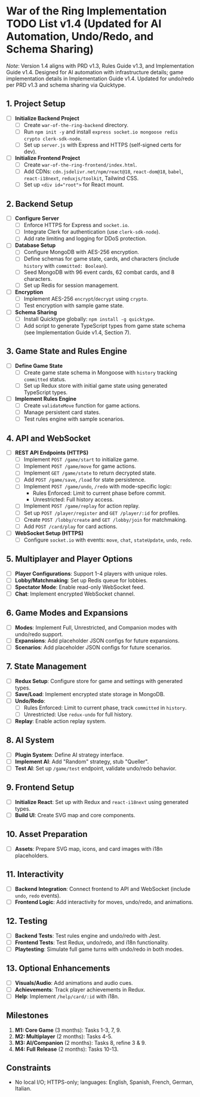 # War of the Ring Implementation TODO List v1.4 (Updated for AI Automation, Undo/Redo, and Schema Sharing)

*Note*: Version 1.4 aligns with PRD v1.3, Rules Guide v1.3, and Implementation Guide v1.4. Designed for AI automation with infrastructure details; game implementation details in Implementation Guide v1.4. Updated for undo/redo per PRD v1.3 and schema sharing via Quicktype.

## 1. Project Setup
- [ ] **Initialize Backend Project**
  - [ ] Create `war-of-the-ring-backend` directory.
  - [ ] Run `npm init -y` and install `express socket.io mongoose redis crypto clerk-sdk-node`.
  - [ ] Set up `server.js` with Express and HTTPS (self-signed certs for dev).
- [ ] **Initialize Frontend Project**
  - [ ] Create `war-of-the-ring-frontend/index.html`.
  - [ ] Add CDNs: `cdn.jsdelivr.net/npm/react@18`, `react-dom@18`, `babel`, `react-i18next`, `reduxjs/toolkit`, Tailwind CSS.
  - [ ] Set up `<div id="root">` for React mount.

## 2. Backend Setup
- [ ] **Configure Server**
  - [ ] Enforce HTTPS for Express and `socket.io`.
  - [ ] Integrate Clerk for authentication (use `clerk-sdk-node`).
  - [ ] Add rate limiting and logging for DDoS protection.
- [ ] **Database Setup**
  - [ ] Configure MongoDB with AES-256 encryption.
  - [ ] Define schemas for game state, cards, and characters (include `history` with `committed: Boolean`).
  - [ ] Seed MongoDB with 96 event cards, 62 combat cards, and 8 characters.
  - [ ] Set up Redis for session management.
- [ ] **Encryption**
  - [ ] Implement AES-256 `encrypt`/`decrypt` using `crypto`.
  - [ ] Test encryption with sample game state.
- [ ] **Schema Sharing**
  - [ ] Install Quicktype globally: `npm install -g quicktype`.
  - [ ] Add script to generate TypeScript types from game state schema (see Implementation Guide v1.4, Section 7).

## 3. Game State and Rules Engine
- [ ] **Define Game State**
  - [ ] Create game state schema in Mongoose with `history` tracking `committed` status.
  - [ ] Set up Redux store with initial game state using generated TypeScript types.
- [ ] **Implement Rules Engine**
  - [ ] Create `validateMove` function for game actions.
  - [ ] Manage persistent card states.
  - [ ] Test rules engine with sample scenarios.

## 4. API and WebSocket
- [ ] **REST API Endpoints (HTTPS)**
  - [ ] Implement `POST /game/start` to initialize game.
  - [ ] Implement `POST /game/move` for game actions.
  - [ ] Implement `GET /game/state` to return decrypted state.
  - [ ] Add `POST /game/save`, `/load` for state persistence.
  - [ ] Implement `POST /game/undo`, `/redo` with mode-specific logic:
    - Rules Enforced: Limit to current phase before commit.
    - Unrestricted: Full history access.
  - [ ] Implement `POST /game/replay` for action replay.
  - [ ] Set up `POST /player/register` and `GET /player/:id` for profiles.
  - [ ] Create `POST /lobby/create` and `GET /lobby/join` for matchmaking.
  - [ ] Add `POST /card/play` for card actions.
- [ ] **WebSocket Setup (HTTPS)**
  - [ ] Configure `socket.io` with events: `move`, `chat`, `stateUpdate`, `undo`, `redo`.

## 5. Multiplayer and Player Options
- [ ] **Player Configurations**: Support 1-4 players with unique roles.
- [ ] **Lobby/Matchmaking**: Set up Redis queue for lobbies.
- [ ] **Spectator Mode**: Enable read-only WebSocket feed.
- [ ] **Chat**: Implement encrypted WebSocket channel.

## 6. Game Modes and Expansions
- [ ] **Modes**: Implement Full, Unrestricted, and Companion modes with undo/redo support.
- [ ] **Expansions**: Add placeholder JSON configs for future expansions.
- [ ] **Scenarios**: Add placeholder JSON configs for future scenarios.

## 7. State Management
- [ ] **Redux Setup**: Configure store for game and settings with generated types.
- [ ] **Save/Load**: Implement encrypted state storage in MongoDB.
- [ ] **Undo/Redo**:
  - [ ] Rules Enforced: Limit to current phase, track `committed` in `history`.
  - [ ] Unrestricted: Use `redux-undo` for full history.
- [ ] **Replay**: Enable action replay system.

## 8. AI System
- [ ] **Plugin System**: Define AI strategy interface.
- [ ] **Implement AI**: Add "Random" strategy, stub "Queller".
- [ ] **Test AI**: Set up `/game/test` endpoint, validate undo/redo behavior.

## 9. Frontend Setup
- [ ] **Initialize React**: Set up with Redux and `react-i18next` using generated types.
- [ ] **Build UI**: Create SVG map and core components.

## 10. Asset Preparation
- [ ] **Assets**: Prepare SVG map, icons, and card images with i18n placeholders.

## 11. Interactivity
- [ ] **Backend Integration**: Connect frontend to API and WebSocket (include `undo`, `redo` events).
- [ ] **Frontend Logic**: Add interactivity for moves, undo/redo, and animations.

## 12. Testing
- [ ] **Backend Tests**: Test rules engine and undo/redo with Jest.
- [ ] **Frontend Tests**: Test Redux, undo/redo, and i18n functionality.
- [ ] **Playtesting**: Simulate full game turns with undo/redo in both modes.

## 13. Optional Enhancements
- [ ] **Visuals/Audio**: Add animations and audio cues.
- [ ] **Achievements**: Track player achievements in Redux.
- [ ] **Help**: Implement `/help/card/:id` with i18n.

## Milestones
1. **M1: Core Game** (3 months): Tasks 1-3, 7, 9.
2. **M2: Multiplayer** (2 months): Tasks 4-5.
3. **M3: AI/Companion** (2 months): Tasks 8, refine 3 & 9.
4. **M4: Full Release** (2 months): Tasks 10-13.

## Constraints
- No local I/O; HTTPS-only; languages: English, Spanish, French, German, Italian.